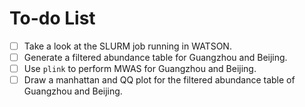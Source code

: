 # To-do List

- [ ] Take a look at the SLURM job running in WATSON.
- [ ] Generate a filtered abundance table for Guangzhou and Beijing.
- [ ] Use `plink` to perform MWAS for Guangzhou and Beijing.
- [ ] Draw a manhattan and QQ plot for the filtered abundance table of Guangzhou and Beijing.
